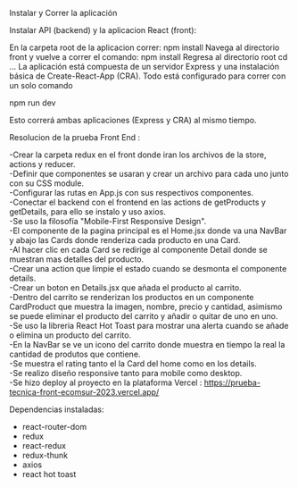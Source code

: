 Instalar y Correr la aplicación

Instalar API (backend) y la aplicacion React (front):

En la carpeta root de la aplicacion correr: npm install
Navega al directorio front y vuelve a correr el comando: npm install
Regresa al directorio root cd ...
La aplicación está compuesta de un servidor Express y una instalación básica de Create-React-App (CRA). Todo está configurado para correr con un solo comando

npm run dev

Esto correrá ambas aplicaciones (Express y CRA) al mismo tiempo.



Resolucion de la prueba Front End :

-Crear la carpeta redux en el front donde iran los archivos de la store, actions y reducer.  
-Definir que componentes se usaran y crear un archivo para cada uno junto con su CSS module.  
-Configurar las rutas en App.js con sus respectivos componentes.  
-Conectar el backend con el frontend en las actions de getProducts y getDetails, para ello se instalo y uso axios.  
-Se uso la filosofía "Mobile-First Responsive Design".  
-El componente de la pagina principal es el Home.jsx donde va una NavBar y abajo las Cards donde renderiza cada producto en una Card.  
-Al hacer clic en cada Card se redirige al componente Detail donde se muestran mas detalles del producto.  
-Crear una action que limpie el estado cuando se desmonta el componente details.  
-Crear un boton en Details.jsx que añada el producto al carrito.  
-Dentro del carrito se renderizan los productos en un componente CardProduct que muestra la imagen, nombre, precio y cantidad, asimismo se puede eliminar el producto del carrito y añadir o quitar de uno en uno.  
-Se uso la libreria React Hot Toast para mostrar una alerta cuando se añade o elimina un producto del carrito.  
-En la NavBar se ve un icono del carrito donde muestra en tiempo la real la cantidad de produtos que contiene.  
-Se muestra el rating tanto el la Card del home como en los details.  
-Se realizo diseño responsive tanto para mobile como desktop.  
-Se hizo deploy al proyecto en la plataforma Vercel : https://prueba-tecnica-front-ecomsur-2023.vercel.app/


Dependencias instaladas:

- react-router-dom
- redux
- react-redux
- redux-thunk
- axios
- react hot toast